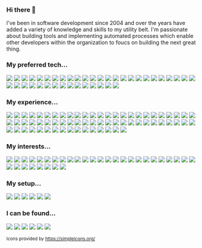 ### Hi there 👋

I've been in software development since 2004 and over the years have added a variety of knowledge and skills to my utility belt. I'm passionate about building tools and implementing automated processes which enable other developers within the organization to foucs on building the next great thing.

### My preferred tech...
[<img src="https://img.shields.io/badge/Babel-F9DC3E?style=for-the-badge&logo=babel&logoColor=black" />]()
[<img src="https://img.shields.io/badge/Chart.js-FF6384?style=for-the-badge&logo=chart.js&logoColor=white" />]()
[<img src="https://img.shields.io/badge/CSS3-1572B6?style=for-the-badge&logo=css3&logoColor=white" />]()
[<img src="https://img.shields.io/badge/Cypress-69D3A7?style=for-the-badge&logo=cypress&logoColor=white" />]()
[<img src="https://img.shields.io/badge/Datadog-632CA6?style=for-the-badge&logo=datadog&logoColor=white" />]()
[<img src="https://img.shields.io/badge/Dependabot-025E8C?style=for-the-badge&logo=dependabot&logoColor=white" />]()
[<img src="https://img.shields.io/badge/ESLint-4B32C3?style=for-the-badge&logo=eslint&logoColor=white" />]()
[<img src="https://img.shields.io/badge/Figma-F24E1E?style=for-the-badge&logo=figma&logoColor=white" />]()
[<img src="https://img.shields.io/badge/Git-F05032?style=for-the-badge&logo=git&logoColor=white" />]()
[<img src="https://img.shields.io/badge/GitHub Actions-2088FF?style=for-the-badge&logo=githubactions&logoColor=white" />]()
[<img src="https://img.shields.io/badge/GitHub CoPilot-000000?style=for-the-badge&logo=githubcopilot&logoColor=white" />]()
[<img src="https://img.shields.io/badge/Homebrew-FBB040?style=for-the-badge&logo=homebrew&logoColor=black" />]()
[<img src="https://img.shields.io/badge/HTML5-E34F26?style=for-the-badge&logo=html5&logoColor=white" />]()
[<img src="https://img.shields.io/badge/i18next-26A69A?style=for-the-badge&logo=i18next&logoColor=white" />]()
[<img src="https://img.shields.io/badge/JavaScript-F7DF1E?style=for-the-badge&logo=javascript&logoColor=black" />]()
[<img src="https://img.shields.io/badge/Jest-C21325?style=for-the-badge&logo=jest&logoColor=white" />]()
[<img src="https://img.shields.io/badge/JSON-000000?style=for-the-badge&logo=json&logoColor=white" />]()
[<img src="https://img.shields.io/badge/Markdown-000000?style=for-the-badge&logo=markdown&logoColor=white" />]()
[<img src="https://img.shields.io/badge/MUI-007FFF?style=for-the-badge&logo=mui&logoColor=white" />]()
[<img src="https://img.shields.io/badge/Next.js-000000?style=for-the-badge&logo=Next.js&logoColor=white" />]()
[<img src="https://img.shields.io/badge/Node.js-339933?style=for-the-badge&logo=node.js&logoColor=white" />]()
[<img src="https://img.shields.io/badge/npm-CB3837?style=for-the-badge&logo=npm&logoColor=white" />]()
[<img src="https://img.shields.io/badge/Nrwl-96D7E8?style=for-the-badge&logo=nrwl&logoColor=black" />]()
[<img src="https://img.shields.io/badge/Nx-143055?style=for-the-badge&logo=nx&logoColor=white" />]()
[<img src="https://img.shields.io/badge/Prettier-F7B93E?style=for-the-badge&logo=prettier&logoColor=black" />]()
[<img src="https://img.shields.io/badge/Python-3776AB?style=for-the-badge&logo=python&logoColor=white" />]()
[<img src="https://img.shields.io/badge/React-61DAFB?style=for-the-badge&logo=react&logoColor=black" />]()
[<img src="https://img.shields.io/badge/React Query-FF4154?style=for-the-badge&logo=react-query&logoColor=white" />]()
[<img src="https://img.shields.io/badge/React Router-CA4245?style=for-the-badge&logo=reactrouter&logoColor=white" />]()
[<img src="https://img.shields.io/badge/RSS-FFA500?style=for-the-badge&logo=rss&logoColor=white" />]()
[<img src="https://img.shields.io/badge/Sass-CC6699?style=for-the-badge&logo=sass&logoColor=white" />]()
[<img src="https://img.shields.io/badge/SemVer-3F4551?style=for-the-badge&logo=semver&logoColor=white" />]()
[<img src="https://img.shields.io/badge/SonarLint-CB2029?style=for-the-badge&logo=sonarlint&logoColor=white" />]()
[<img src="https://img.shields.io/badge/Storybook-FF4785?style=for-the-badge&logo=storybook&logoColor=white" />]()
[<img src="https://img.shields.io/badge/styled components-DB7093?style=for-the-badge&logo=styled-components&logoColor=white" />]()
[<img src="https://img.shields.io/badge/Testing Library-E33332?style=for-the-badge&logo=testing-library&logoColor=white" />]()
[<img src="https://img.shields.io/badge/TypeScript-007ACC?style=for-the-badge&logo=typescript&logoColor=white" />]()
[<img src="https://img.shields.io/badge/Vercel-000000?style=for-the-badge&logo=vercel&logoColor=white" />]()
[<img src="https://img.shields.io/badge/Webpack-8DD6F9?style=for-the-badge&logo=webpack&logoColor=black" />]()
[<img src="https://img.shields.io/badge/Yarn-2C8EBB?style=for-the-badge&logo=yarn&logoColor=white" />]()

### My experience...
[<img src="https://img.shields.io/badge/Adobe InDesign-FF3366?style=for-the-badge&logo=adobeindesign&logoColor=white" />]()
[<img src="https://img.shields.io/badge/Adobe Photoshop-31A8FF?style=for-the-badge&logo=adobephotoshop&logoColor=white" />]()
[<img src="https://img.shields.io/badge/Adobe XD-FF61F6?style=for-the-badge&logo=adobexd&logoColor=white" />]()
[<img src="https://img.shields.io/badge/Ant Design-0170FE?style=for-the-badge&logo=antdesign&logoColor=white" />]()
[<img src="https://img.shields.io/badge/Apollo GraphQL-311C87?style=for-the-badge&logo=apollographql&logoColor=white" />]()
[<img src="https://img.shields.io/badge/Asana-F06A6A?style=for-the-badge&logo=asana&logoColor=white" />]()
[<img src="https://img.shields.io/badge/Atlassian-0052CC?style=for-the-badge&logo=atlassian&logoColor=white" />]()
[<img src="https://img.shields.io/badge/AWS-232F3E?style=for-the-badge&logo=amazonwebservices&logoColor=white" />]()
[<img src="https://img.shields.io/badge/Axios-5A29E4?style=for-the-badge&logo=axios&logoColor=white" />]()
[<img src="https://img.shields.io/badge/Backendless-1D77BD?style=for-the-badge&logo=backendless&logoColor=white" />]()
[<img src="https://img.shields.io/badge/Basecamp-1D2D35?style=for-the-badge&logo=basecamp&logoColor=white" />]()
[<img src="https://img.shields.io/badge/Bitbucket-0052CC?style=for-the-badge&logo=bitbucket&logoColor=white" />]()
[<img src="https://img.shields.io/badge/Buffer-231F20?style=for-the-badge&logo=buffer&logoColor=white" />]()
[<img src="https://img.shields.io/badge/Campaign Monitor-111324?style=for-the-badge&logo=campaignmonitor&logoColor=white" />]()
[<img src="https://img.shields.io/badge/cPanel-FF6C2C?style=for-the-badge&logo=cpanel&logoColor=white" />]()
[<img src="https://img.shields.io/badge/Discord-5865F2?style=for-the-badge&logo=discord&logoColor=white" />]()
[<img src="https://img.shields.io/badge/Django-092E20?style=for-the-badge&logo=django&logoColor=white" />]()
[<img src="https://img.shields.io/badge/Docker-2496ED?style=for-the-badge&logo=docker&logoColor=white" />]()
[<img src="https://img.shields.io/badge/Dribbble-EA4C89?style=for-the-badge&logo=dribbble&logoColor=white" />]()
[<img src="https://img.shields.io/badge/Dropbox-0061FF?style=for-the-badge&logo=dropbox&logoColor=white" />]()
[<img src="https://img.shields.io/badge/Eclipse IDE-2C2255?style=for-the-badge&logo=eclipseide&logoColor=white" />]()
[<img src="https://img.shields.io/badge/Elementor-92003B?style=for-the-badge&logo=elementor&logoColor=white" />]()
[<img src="https://img.shields.io/badge/Evernote-00A82D?style=for-the-badge&logo=evernote&logoColor=white" />]()
[<img src="https://img.shields.io/badge/Font Awesome-528DD7?style=for-the-badge&logo=fontawesome&logoColor=white" />]()
[<img src="https://img.shields.io/badge/GitKraken-179287?style=for-the-badge&logo=gitkraken&logoColor=white" />]()
[<img src="https://img.shields.io/badge/Google_Cloud-4285F4?style=for-the-badge&logo=google-cloud&logoColor=white" />]()
[<img src="https://img.shields.io/badge/IcoMoon-825794?style=for-the-badge&logo=icomoon&logoColor=white" />]()
[<img src="https://img.shields.io/badge/IFTTT-000000?style=for-the-badge&logo=ifttt&logoColor=white" />]()
[<img src="https://img.shields.io/badge/InVision-FF3366?style=for-the-badge&logo=invision&logoColor=white" />]()
[<img src="https://img.shields.io/badge/IPFS-65C2CB?style=for-the-badge&logo=ipfs&logoColor=white" />]()
[<img src="https://img.shields.io/badge/Jenkins-D24939?style=for-the-badge&logo=jenkins&logoColor=white" />]()
[<img src="https://img.shields.io/badge/Jira-0052CC?style=for-the-badge&logo=jira&logoColor=white" />]()
[<img src="https://img.shields.io/badge/Kali Linux-557C94?style=for-the-badge&logo=kalilinux&logoColor=white" />]()
[<img src="https://img.shields.io/badge/Keybase-33A0FF?style=for-the-badge&logo=keybase&logoColor=white" />]()
[<img src="https://img.shields.io/badge/Keycloak-4D4D4D?style=for-the-badge&logo=keycloak&logoColor=white" />]()
[<img src="https://img.shields.io/badge/Less-1D365D?style=for-the-badge&logo=less&logoColor=white" />]()
[<img src="https://img.shields.io/badge/Magento-EE672F?style=for-the-badge&logo=magento&logoColor=white" />]()
[<img src="https://img.shields.io/badge/MailChimp-FFE01B?style=for-the-badge&logo=mailchimp&logoColor=black" />]()
[<img src="https://img.shields.io/badge/Material Design-757575?style=for-the-badge&logo=material-design&logoColor=white" />]()
[<img src="https://img.shields.io/badge/Microsoft Teams-6264A7?style=for-the-badge&logo=microsoftteams&logoColor=white" />]()
[<img src="https://img.shields.io/badge/Miro-050038?style=for-the-badge&logo=miro&logoColor=white" />]()
[<img src="https://img.shields.io/badge/MongoDB-47A248?style=for-the-badge&logo=mongodb&logoColor=white" />]()
[<img src="https://img.shields.io/badge/PagerDuty-06AC38?style=for-the-badge&logo=pagerduty&logoColor=black" />]()
[<img src="https://img.shields.io/badge/PHP-777BB4?style=for-the-badge&logo=php&logoColor=white" />]()
[<img src="https://img.shields.io/badge/Pingdom-FFF000?style=for-the-badge&logo=pingdom&logoColor=black" />]()
[<img src="https://img.shields.io/badge/Postman-FF6C37?style=for-the-badge&logo=postman&logoColor=white" />]()
[<img src="https://img.shields.io/badge/Sentry-362D59?style=for-the-badge&logo=sentry&logoColor=white" />]()
[<img src="https://img.shields.io/badge/Shopify-7AB55C?style=for-the-badge&logo=shopify&logoColor=white" />]()
[<img src="https://img.shields.io/badge/Sketch-F7B500?style=for-the-badge&logo=sketch&logoColor=black" />]()
[<img src="https://img.shields.io/badge/Slack-4A154B?style=for-the-badge&logo=slack&logoColor=white" />]()
[<img src="https://img.shields.io/badge/SmugMug-6DB944?style=for-the-badge&logo=smugmug&logoColor=white" />]()
[<img src="https://img.shields.io/badge/SonarCloud-F3702A?style=for-the-badge&logo=sonarcloud&logoColor=white" />]()
[<img src="https://img.shields.io/badge/SonarQube-4E9BCD?style=for-the-badge&logo=sonarqube&logoColor=white" />]()
[<img src="https://img.shields.io/badge/Square-3E4348?style=for-the-badge&logo=square&logoColor=white" />]()
[<img src="https://img.shields.io/badge/Sublime Text-FF9800?style=for-the-badge&logo=sublimetext&logoColor=white" />]()
[<img src="https://img.shields.io/badge/Swagger-85EA2D?style=for-the-badge&logo=swagger&logoColor=black" />]()
[<img src="https://img.shields.io/badge/Telegram-26A5E4?style=for-the-badge&logo=telegram&logoColor=white" />]()
[<img src="https://img.shields.io/badge/Trello-0052CC?style=for-the-badge&logo=trello&logoColor=white" />]()
[<img src="https://img.shields.io/badge/Vim-019733?style=for-the-badge&logo=vim&logoColor=white" />]()
[<img src="https://img.shields.io/badge/VirtualBox-183A61?style=for-the-badge&logo=virtualbox&logoColor=white" />]()
[<img src="https://img.shields.io/badge/VMware-607078?style=for-the-badge&logo=vmware&logoColor=white" />]()
[<img src="https://img.shields.io/badge/WordPress-21759B?style=for-the-badge&logo=wordpress&logoColor=white" />]()
[<img src="https://img.shields.io/badge/Xcode-147EFB?style=for-the-badge&logo=xcode&logoColor=white" />]()
[<img src="https://img.shields.io/badge/Zapier-FF4A00?style=for-the-badge&logo=zapier&logoColor=white" />]()
[<img src="https://img.shields.io/badge/Zendesk-03363D?style=for-the-badge&logo=zendesk&logoColor=white" />]()
[<img src="https://img.shields.io/badge/Zoom-2D8CFF?style=for-the-badge&logo=zoom&logoColor=white" />]()

### My interests...
[<img src="https://img.shields.io/badge/AllTrails-428813?style=for-the-badge&logo=alltrails&logoColor=white" />]()
[<img src="https://img.shields.io/badge/Apple TV-000000?style=for-the-badge&logo=appletv&logoColor=white" />]()
[<img src="https://img.shields.io/badge/Atari-E4202E?style=for-the-badge&logo=atari&logoColor=white" />]()
[<img src="https://img.shields.io/badge/Chromatic-FC521F?style=for-the-badge&logo=chromatic&logoColor=white" />]()
[<img src="https://img.shields.io/badge/Code Climate-000000?style=for-the-badge&logo=codeclimate&logoColor=white" />]()
[<img src="https://img.shields.io/badge/Crunchyroll-F47521?style=for-the-badge&logo=crunchyroll&logoColor=white" />]()
[<img src="https://img.shields.io/badge/DC_Entertainment-0078F0?style=for-the-badge&logo=dc-entertainment&logoColor=white" />]()
[<img src="https://img.shields.io/badge/Duolingo-58CC02?style=for-the-badge&logo=duolingo&logoColor=white" />]()
[<img src="https://img.shields.io/badge/Epic_Games-313131?style=for-the-badge&logo=epic-games&logoColor=white" />]()
[<img src="https://img.shields.io/badge/Ethereum-3C3C3D?style=for-the-badge&logo=ethereum&logoColor=white" />]()
[<img src="https://img.shields.io/badge/Ford-003478?style=for-the-badge&logo=ford&logoColor=white" />]()
[<img src="https://img.shields.io/badge/Funimation-5B0BB5?style=for-the-badge&logo=funimation&logoColor=white" />]()
[<img src="https://img.shields.io/badge/GIPHY-FF6666?style=for-the-badge&logo=giphy&logoColor=white" />]()
[<img src="https://img.shields.io/badge/haveibeenpwned-2A6379?style=for-the-badge&logo=haveibeenpwned&logoColor=white" />]()
[<img src="https://img.shields.io/badge/Home Assistant-18BCF2?style=for-the-badge&logo=homeassistant&logoColor=white" />]()
[<img src="https://img.shields.io/badge/Minecraft-62B47A?style=for-the-badge&logo=minecraft&logoColor=white" />]()
[<img src="https://img.shields.io/badge/NASA-E03C31?style=for-the-badge&logo=nasa&logoColor=white" />]()
[<img src="https://img.shields.io/badge/Nintendo Switch-E60012?style=for-the-badge&logo=nintendoswitch&logoColor=white" />]()
[<img src="https://img.shields.io/badge/OpenAI-412991?style=for-the-badge&logo=openai&logoColor=white" />]()
[<img src="https://img.shields.io/badge/OpenSea-2081E2?style=for-the-badge&logo=opensea&logoColor=white" />]()
[<img src="https://img.shields.io/badge/OWASP-000000?style=for-the-badge&logo=owasp&logoColor=white" />]()
[<img src="https://img.shields.io/badge/Pokémon-FFCB05?style=for-the-badge&logo=Pokemon&logoColor=black" />]()
[<img src="https://img.shields.io/badge/Prime Video-1F2E3E?style=for-the-badge&logo=primevideo&logoColor=white" />]()
[<img src="https://img.shields.io/badge/Smart Things-15BFFF?style=for-the-badge&logo=smartthings&logoColor=white" />]()
[<img src="https://img.shields.io/badge/SpaceX-000000?style=for-the-badge&logo=spacex&logoColor=white" />]()
[<img src="https://img.shields.io/badge/Spotify-1DB954?style=for-the-badge&logo=spotify&logoColor=white" />]()
[<img src="https://img.shields.io/badge/Starbucks-006241?style=for-the-badge&logo=starbucks&logoColor=white" />]()
[<img src="https://img.shields.io/badge/Tomorrowland-000000?style=for-the-badge&logo=tomorrowland&logoColor=white" />]()
[<img src="https://img.shields.io/badge/Twitch-9146FF?style=for-the-badge&logo=twitch&logoColor=white" />]()
[<img src="https://img.shields.io/badge/Udemy-EC5252?style=for-the-badge&logo=udemy&logoColor=white" />]()
[<img src="https://img.shields.io/badge/Xbox-107C10?style=for-the-badge&logo=xbox&logoColor=white" />]()
[<img src="https://img.shields.io/badge/YouTube_Music-FF0000?style=for-the-badge&logo=youtube-music&logoColor=white" />]()
[<img src="https://img.shields.io/badge/Zigbee-EB0443?style=for-the-badge&logo=zigbee&logoColor=white" />]()


### My setup...

[<img src="https://img.shields.io/badge/Apple-MacBook_Pro-999999?style=for-the-badge&logo=apple&logoColor=white" />]()
[<img src="https://img.shields.io/badge/Bose-000000?style=for-the-badge&logo=bose&logoColor=white" />]()
[<img src="https://img.shields.io/badge/Brave-FB542B?style=for-the-badge&logo=brave&logoColor=white" />]()
[<img src="https://img.shields.io/badge/GitHub-181717?style=for-the-badge&logo=github&logoColor=white" />]()
[<img src="https://img.shields.io/badge/LG-A50034?style=for-the-badge&logo=lg&logoColor=white" />]()
[<img src="https://img.shields.io/badge/Visual Studio Code-0089D6?style=for-the-badge&logo=visual-studio-code&logoColor=white" />]()

### I can be found...
[<img src="https://img.shields.io/badge/CodePen-000000?style=for-the-badge&logo=codepen&logoColor=white" />](https://codepen.io/cwsites)
[<img src="https://img.shields.io/badge/GitHub-181717?style=for-the-badge&logo=github&logoColor=white" />](https://github.com/CWSites)
[<img src="https://img.shields.io/badge/LinkedIn-0077B5?style=for-the-badge&logo=linkedin&logoColor=white" />](https://www.linkedin.com/in/cwsites/)
[<img src="https://img.shields.io/badge/Medium-12100E?style=for-the-badge&logo=medium&logoColor=white" />](https://medium.com/@cwsites)
[<img src="https://img.shields.io/badge/Reddit-FF4500?style=for-the-badge&logo=reddit&logoColor=white" />](https://www.reddit.com/user/I4MBATM4N)
[<img src="https://img.shields.io/badge/Stack_Overflow-FE7A16?style=for-the-badge&logo=stack-overflow&logoColor=white" />](https://stackoverflow.com/users/1272404/cwsites)

<small>Icons provided by https://simpleicons.org/</small>
